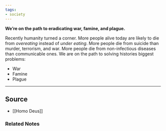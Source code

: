 ```yaml
---
tags:
- society
---
```

**We’re on the path to eradicating war, famine, and plague.**

Recently humanity turned a corner. More people alive today are likely to die from *overeating* instead of *under* *eating*. More people die from suicide than murder, terrorism, and war. More people die from non-infectious diseases than communicable ones. We are on the path to solving histories biggest problems:

- War
- Famine
- Plague

---

## Source
- [[Homo Deus]]

### Related Notes